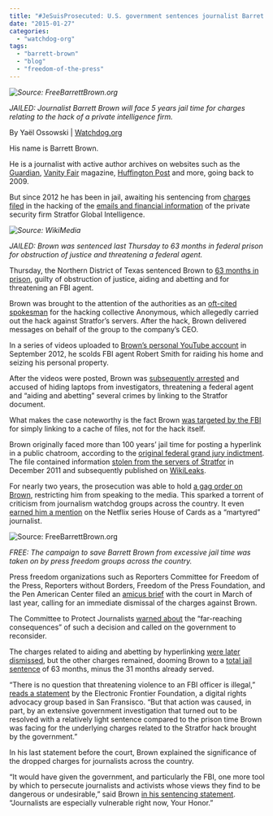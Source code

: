 ```yaml
---
title: "#JeSuisProsecuted: U.S. government sentences journalist Barret Brown"
date: "2015-01-27"
categories: 
  - "watchdog-org"
tags: 
  - "barrett-brown"
  - "blog"
  - "freedom-of-the-press"
---
```


_![Source: FreeBarrettBrown.org](images/1GUItkP-600x352.jpg)_

_JAILED: Journalist Barrett Brown will face 5 years jail time for charges relating to the hack of a private intelligence firm._

By Yaël Ossowski | [Watchdog.org](http://watchdog.org/195437/barrett-brown/)

His name is Barrett Brown.

He is a journalist with active author archives on websites such as the [Guardian](http://www.theguardian.com/profile/barrett-brown), [Vanity Fair](http://watchdog.org/195437/barrett-brown/www.vanityfair.com/contributors/barrett-brown) magazine, [Huffington Post](http://www.huffingtonpost.com/barrett-brown/) and more, going back to 2009.

But since 2012 he has been in jail, awaiting his sentencing from [charges filed](http://www.justice.gov/usao/txn/PressRelease/2012/DEC2012/dec7brown_barrett_ind.html) in the hacking of the [emails and financial information](http://www.stratfor.com/hacking-news#axzz3PxykjWWm) of the private security firm Stratfor Global Intelligence.

_![Source: WikiMedia](images/brown.jpg)_

_JAILED: Brown was sentenced last Thursday to 63 months in federal prison for obstruction of justice and threatening a federal agent._

Thursday, the Northern District of Texas sentenced Brown to [63 months in prison](http://www.cnet.com/news/journalist-with-links-to-anonymous-sentenced-to-5-years-in-prison/), guilty of obstruction of justice, aiding and abetting and for threatening an FBI agent.

Brown was brought to the attention of the authorities as an [oft-cited spokesman](http://www.independent.co.uk/news/world/americas/barrett-brown-spokesman-for-anonymous-hacktivist-group-jailed-for-more-than-five-years-9996852.html) for the hacking collective Anonymous, which allegedly carried out the hack against Stratfor’s servers. After the hack, Brown delivered messages on behalf of the group to the company’s CEO.

In a series of videos uploaded to [Brown’s personal YouTube account](https://www.youtube.com/watch?v=klvP1Xx6OH4) in September 2012, he scolds FBI agent Robert Smith for raiding his home and seizing his personal property.

After the videos were posted, Brown was [subsequently arrested](https://archive.org/stream/pdfy-Ba6M1zbNngWZtVLN/Barrett%20Brown%20Pleads%20Guilty,%20Faces%208.5%20Years_djvu.txt) and accused of hiding laptops from investigators, threatening a federal agent and “aiding and abetting” several crimes by linking to the Stratfor document.

What makes the case noteworthy is the fact Brown [was targeted by the FBI](https://archive.org/stream/pdfy-tYy4TP0DQ3J0quRi/Barrett%20Brown%20Enters%20Guilty%20Plea%202_djvu.txt) for simply linking to a cache of files, not for the hack itself.

Brown originally faced more than 100 years’ jail time for posting a hyperlink in a public chatroom, according to the [original federal grand jury indictment](http://www.justice.gov/usao/txn/PressRelease/2012/DEC2012/dec7brown_barrett_ind.html). The file contained information [stolen from the servers of Stratfor](http://www.stratfor.com/weekly/hack-stratfor#axzz3PxykjWWm) in December 2011 and subsequently published on [WikiLeaks](https://wikileaks.org/gifiles/docs/13/1328496_stratfor-.html).

For nearly two years, the prosecution was able to hold [a gag order on Brown](http://www.scribd.com/doc/165506265/Barrett-Brown-Gag-Order), restricting him from speaking to the media. This sparked a torrent of criticism from journalism watchdog groups across the country. It even [earned him a mention](http://www.bdcwire.com/who-is-barrett-brown-and-why-is-house-of-cards-talking-about-him/) on the Netflix series House of Cards as a “martyred” journalist.

![Source: FreeBarrettBrown.org](images/freebb.png)

_FREE: The campaign to save Barrett Brown from excessive jail time was taken on by press freedom groups across the country._

Press freedom organizations such as Reporters Committee for Freedom of the Press, Reporters without Borders, Freedom of the Press Foundation, and the Pen American Center filed an [amicus brief](http://watchdog.org/195437/barrett-brown/publicly%20lobbied%20to%20drop%20the%20charges%20relating%20to%20the%20hyperlink) with the court in March of last year, calling for an immediate dismissal of the charges against Brown.

The Committee to Protect Journalists [warned about](https://cpj.org/blog/2013/09/journalist-barrett-brown-faces-jail-for-posting-hy.php) the “far-reaching consequences” of such a decision and called on the government to reconsider.

The charges related to aiding and abetting by hyperlinking [were later dismissed](https://archive.org/stream/pdfy-tYy4TP0DQ3J0quRi/Barrett%20Brown%20Enters%20Guilty%20Plea%202_djvu.txt), but the other charges remained, dooming Brown to a [total jail sentence](http://www.documentcloud.org/documents/1507503-barrett-brown-sentencing-statement.html) of 63 months, minus the 31 months already served.

“There is no question that threatening violence to an FBI officer is illegal,” [reads a statement](https://www.eff.org/deeplinks/2015/01/eff-statement-barrett-brown-sentencing) by the Electronic Frontier Foundation, a digital rights advocacy group based in San Fransisco. “But that action was caused, in part, by an extensive government investigation that turned out to be resolved with a relatively light sentence compared to the prison time Brown was facing for the underlying charges related to the Stratfor hack brought by the government.”

In his last statement before the court, Brown explained the significance of the dropped charges for journalists across the country.

“It would have given the government, and particularly the FBI, one more tool by which to persecute journalists and activists whose views they find to be dangerous or undesirable,” said Brown [in his sentencing statement](http://www.documentcloud.org/documents/1507503-barrett-brown-sentencing-statement.html). “Journalists are especially vulnerable right now, Your Honor.”
